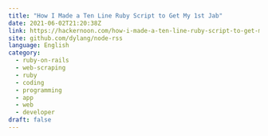 ```yaml
---
title: "How I Made a Ten Line Ruby Script to Get My 1st Jab"
date: 2021-06-02T21:20:38Z
link: https://hackernoon.com/how-i-made-a-ten-line-ruby-script-to-get-my-1st-jab-0q6o31hf?source=rss&utm_medium=RSS&utm_source=news.12bit.vn
site: github.com/dylang/node-rss
language: English
category:
  - ruby-on-rails
  - web-scraping
  - ruby
  - coding
  - programming
  - app
  - web
  - developer
draft: false
---
```

